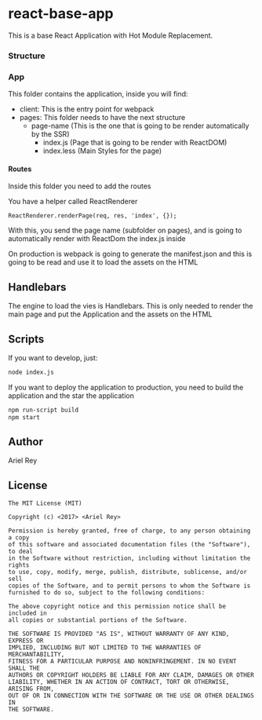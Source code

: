 # react-base-app

This is a base React Application with Hot Module Replacement.

### Structure

### App

This folder contains the application, inside you will find:

- client: This is the entry point for webpack
- pages: This folder needs to have the next structure
    - page-name (This is the one that is going to be render automatically by the SSR)
        - index.js (Page that is going to be render with ReactDOM)
        - index.less (Main Styles for the page)

#### Routes

Inside this folder you need to add the routes

You have a helper called ReactRenderer

```
ReactRenderer.renderPage(req, res, 'index', {});
```

With this, you send the page name (subfolder on pages), and is going to automatically render with ReactDom the index.js inside

On production is webpack is going to generate the manifest.json and this is going to be read and use it to load the assets on the HTML

## Handlebars

The engine to load the vies is Handlebars. This is only needed to render the main page and put the Application and the assets on the HTML

## Scripts

If you want to develop, just:

```bash
node index.js
```

If you want to deploy the application to production, you need to build the application and the star the application

```bash
npm run-script build
npm start
```

## Author

Ariel Rey

## License
```
The MIT License (MIT)

Copyright (c) <2017> <Ariel Rey>

Permission is hereby granted, free of charge, to any person obtaining a copy
of this software and associated documentation files (the "Software"), to deal
in the Software without restriction, including without limitation the rights
to use, copy, modify, merge, publish, distribute, sublicense, and/or sell
copies of the Software, and to permit persons to whom the Software is
furnished to do so, subject to the following conditions:

The above copyright notice and this permission notice shall be included in
all copies or substantial portions of the Software.

THE SOFTWARE IS PROVIDED "AS IS", WITHOUT WARRANTY OF ANY KIND, EXPRESS OR
IMPLIED, INCLUDING BUT NOT LIMITED TO THE WARRANTIES OF MERCHANTABILITY,
FITNESS FOR A PARTICULAR PURPOSE AND NONINFRINGEMENT. IN NO EVENT SHALL THE
AUTHORS OR COPYRIGHT HOLDERS BE LIABLE FOR ANY CLAIM, DAMAGES OR OTHER
LIABILITY, WHETHER IN AN ACTION OF CONTRACT, TORT OR OTHERWISE, ARISING FROM,
OUT OF OR IN CONNECTION WITH THE SOFTWARE OR THE USE OR OTHER DEALINGS IN
THE SOFTWARE.
```
